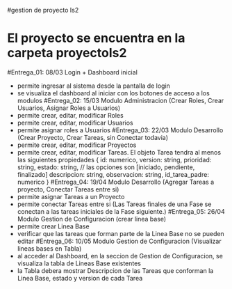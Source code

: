 #gestion de proyecto Is2
# El proyecto se encuentra en la carpeta proyectoIs2
#Entrega_01: 08/03 Login + Dashboard inicial
* permite ingresar al sistema desde la pantalla de login
* se visualiza el dashboard al iniciar con los botones de acceso a los modulos
#Entrega_02: 15/03 Modulo Administracion (Crear Roles, Crear Usuarios, Asignar Roles a Usuarios)
* permite crear, editar, modificar Roles
* permite crear, editar, modificar Usuarios
* permite asignar roles a Usuarios
#Entrega_03: 22/03 Modulo Desarrollo (Crear Proyecto, Crear Tareas, sin Conectar todavia)
* permite crear, editar, modificar Proyectos
* permite crear, editar, modificar Tareas. El objeto Tarea tendra al menos las siguientes propiedades
{ id: numerico,
 version: string,
 prioridad: string,
 estado: string, // las opciones son [iniciado, pendiente, finalizado]
 descripcion: string,
 observacion: string,
 id_tarea_padre: numerico
}
#Entrega_04: 19/04 Modulo Desarrollo (Agregar Tareas a proyecto, Conectar Tareas entre si)
* permite asignar Tareas a un Proyecto
* permite conectar Tareas entre si (Las Tareas finales de una Fase se conectan a las tareas iniciales de la Fase siguiente.)
#Entrega_05: 26/04 Modulo Gestion de Configuracion (crear linea base)
* permite crear Linea Base
* verificar que las tareas que forman parte de la Linea Base no se pueden editar
#Entrega_06: 10/05 Modulo Gestion de Configuracion (Visualizar lineas bases en Tabla)
* al acceder al Dashboard, en la seccion de Gestion de Configuracion, se visualiza la tabla de Lineas Base existentes
* la Tabla debera mostrar Descripcion de las Tareas que conforman la Linea Base, estado y version de cada Tarea